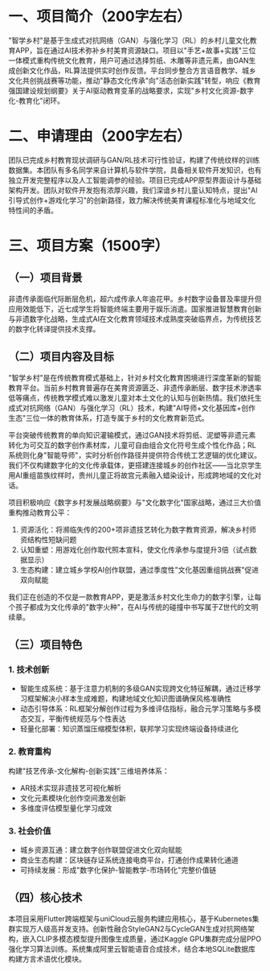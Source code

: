 # 一、项目简介（200字左右）

"智学乡村"是基于生成式对抗网络（GAN）与强化学习（RL）的乡村儿童文化教育APP，旨在通过AI技术弥补乡村美育资源缺口。项目以"手艺+故事+实践"三位一体模式重构传统文化教育，用户可通过选择剪纸、木雕等非遗元素，由GAN生成创新文化作品，RL算法提供实时创作反馈。平台同步整合方言语音教学、城乡文化共创挑战赛等功能，推动"静态文化传承"向"活态创新实践"转型，响应《教育强国建设规划纲要》关于AI驱动教育变革的战略要求，实现"乡村文化资源-数字化-教育化"闭环。

# 二、申请理由（200字左右）

团队已完成乡村教育现状调研与GAN/RL技术可行性验证，构建了传统纹样的训练数据集。本团队有多名同学来自计算机与软件学院，具备相关软件开发知识，也有独立开发完整程序以及人工智能调参的经验。项目已完成APP原型界面设计与基础架构开发。团队对软件开发抱有浓厚兴趣，我们深谙乡村儿童认知特点，提出"AI引导式创作+游戏化学习"的创新路径，致力解决传统美育课程标准化与地域文化特性间的矛盾。

# 三、项目方案（1500字）
## （一）项目背景

非遗传承面临代际断层危机，超六成传承人年逾花甲。乡村数字设备普及率提升但应用效能低下，近七成学生将智能终端主要用于娱乐消遣。国家推进智慧教育创新与非遗数字化战略，生成式AI在文化教育领域技术成熟度突破临界点，为传统技艺的数字化转译提供技术支撑。

## （二）项目内容及目标

"智学乡村"是在传统教育模式基础上，针对乡村文化教育困境进行深度革新的智能教育平台。当前乡村教育普遍存在美育资源匮乏、非遗传承断层、数字技术渗透率低等痛点，传统教学模式难以激发儿童对本土文化的认知与创新热情。我们依托生成式对抗网络（GAN）与强化学习（RL）技术，构建"AI导师+文化基因库+创作生态"三位一体的教育体系，打造专属于乡村的文化教育新范式。

平台突破传统教育的单向知识灌输模式，通过GAN技术将剪纸、泥塑等非遗元素转化为可交互的数字创作素材库，儿童可自由组合文化符号生成个性化作品；RL系统则化身"智能导师"，实时分析创作路径并提供符合传统工艺逻辑的优化建议。我们不仅构建数字化的文化传承载体，更搭建连接城乡的创作社区——当北京学生用AI重组苗族纹样时，贵州儿童正将故宫元素融入蜡染设计，形成跨地域的文化对话。

项目积极响应《数字乡村发展战略纲要》与"文化数字化"国家战略，通过三大价值重构推动教育公平：  
1. 资源活化：将濒临失传的200+项非遗技艺转化为数字教育资源，解决乡村师资结构性短缺问题  
2. 认知重塑：用游戏化创作取代照本宣科，使文化传承参与度提升3倍（试点数据显示）  
3. 生态构建：建立城乡学校AI创作联盟，通过季度性"文化基因重组挑战赛"促进双向赋能  

我们正在创造的不仅是一款教育APP，更是激活乡村文化生命力的数字引擎，让每个孩子都成为文化传承的"数字火种"，在AI与传统的碰撞中书写属于Z世代的文明续章。

## （三）项目特色

### 1. 技术创新

- ​智能生成系统：基于注意力机制的多级GAN实现跨文化特征解耦，通过迁移学习框架解决小样本生成难题，构建地域文化知识图谱确保风格准确性
- ​动态引导体系：RL框架分解创作过程为多维评估指标，融合元学习策略与多模态交互，平衡传统规范与个性表达
- ​轻量化部署：知识蒸馏压缩模型体积，联邦学习实现终端设备持续进化

### 2. 教育重构

构建"技艺传承-文化解构-创新实践"三维培养体系：

- AR技术实现非遗技艺可视化解析
- 文化元素模块化创作空间激发创新
- 多维度评估模型量化学习成效

### 3. 社会价值

- ​城乡资源互通：建立数字创作联盟促进文化双向赋能
- ​商业生态构建：区块链存证系统连接电商平台，打通创作成果转化通道
- ​可持续发展：形成"数字化保护-智能教学-市场转化"完整价值链

## （四）核心技术

本项目采用Flutter跨端框架与uniCloud云服务构建应用核心，基于Kubernetes集群实现万人级高并发支持。创新性融合StyleGAN2与CycleGAN生成对抗网络架构，嵌入CLIP多模态模型提升图像生成质量，通过Kaggle GPU集群完成分层PPO强化学习算法训练。系统集成阿里云智能语音合成技术，结合本地SQLite数据库构建方言术语优化模块。


